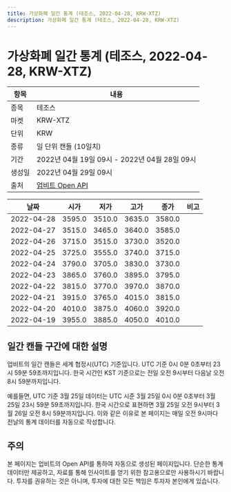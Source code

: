 ```yaml
---
title: 가상화폐 일간 통계 (테조스, 2022-04-28, KRW-XTZ)
description: 가상화폐 일간 통계 (테조스, 2022-04-28, KRW-XTZ)
---
```



가상화폐 일간 통계 (테조스, 2022-04-28, KRW-XTZ)
===

|항목|내용|
|--|--|
|종목|테조스|
|마켓|KRW-XTZ|
|단위|KRW|
|종류|일 단위 캔들 (10일치)|
|기간|2022년 04월 19일 09시 - 2022년 04월 28일 09시|
|생성일|2022년 04월 29일 09시|
|출처|[업비트 Open API](https://docs.upbit.com)|


|날짜|시가|저가|고가|종가|비고|
|--|--|--|--|--|--|
|2022-04-28|3595.0|3510.0|3635.0|3580.0|    |
|2022-04-27|3515.0|3465.0|3640.0|3585.0|    |
|2022-04-26|3715.0|3515.0|3730.0|3520.0|    |
|2022-04-25|3725.0|3555.0|3740.0|3715.0|    |
|2022-04-24|3790.0|3705.0|3830.0|3730.0|    |
|2022-04-23|3865.0|3760.0|3895.0|3795.0|    |
|2022-04-22|3815.0|3770.0|3970.0|3870.0|    |
|2022-04-21|3915.0|3765.0|4015.0|3815.0|    |
|2022-04-20|4010.0|3875.0|4060.0|3920.0|    |
|2022-04-19|3955.0|3885.0|4050.0|4010.0|    |


일간 캔들 구간에 대한 설명
---


업비트의 일간 캔들은 세계 협정시(UTC) 기준입니다. 
UTC 기준 0시 0분 0초부터 23시 59분 59초까지입니다. 
한국 시간인 KST 기준으로는 전일 오전 9시부터 다음날 오전 8시 59분까지입니다. 


예를들면, UTC 기준 3월 25일 데이터는 UTC 시준 3월 25일 0시 0분 0초부터 3월 25일 23시 59분 59초까지입니다. 
한국 시간으로 표현하면 3월 25일 오전 9시부터 3월 26일 오전 8시 59분까지입니다. 
이와 같은 이유로 본 페이지는 매일 오전 9시마다 전날의 통계 데이터를 자동으로 작성합니다. 


주의
---


본 페이지는 업비트의 Open API를 통하여 자동으로 생성된 페이지입니다. 
단순한 통계 데이터만 제공하고, 자료를 통해 인사이트를 얻기 위한 참고용으로만 사용하시기 바랍니다. 
투자를 권유하는 것은 아니며, 투자에 대한 모든 책임은 투자자 본인에게 있습니다. 

